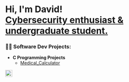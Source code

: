 <h1>Hi, I'm David! <br/><a href="https://www.linkedin.com/in/djpoehlman/">Cybersecurity enthusiast & undergraduate student.</a></h1>


<h3>👨‍💻 Software Dev Projects:</h3>

- <b>C Programming Projects</b>
  - [Medical_Calculator](https://github.com/davidpoehlman/Medical_Calculator)

[<img align="left" alt="David Poehlman | LinkedIn" width="22px" src="https://cdn.jsdelivr.net/npm/simple-icons@v3/icons/linkedin.svg" />][linkedin]

[linkedin]: https://www.linkedin.com/in/djpoehlman/



<!--<h2>👨‍💻 Cybersecurity Projects:</h2>
<h2> 🤳 Connect with me:</h2> 



**davidpoehlman/davidpoehlman** is a ✨ _special_ ✨ repository because its `README.md` (this file) appears on your GitHub profile.

Here are some ideas to get you started:

<h2>👨‍💻 Python Programming Projects:</h2>
- 🔭 I’m currently working on ...
- 🌱 I’m currently learning ...
- 👯 I’m looking to collaborate on ...
- 🤔 I’m looking for help with ...
- 💬 Ask me about ...
- 📫 How to reach me: ...
- 😄 Pronouns: ...
- ⚡ Fun fact: ...
-->
